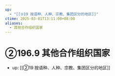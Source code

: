 ```yaml
---
up:
  - "[[②19 按语种、人种、宗教、集团区分的地区]]"
ctime: 2025-03-01T13:11:09+08:00
aliases:
  - 其他合作组织国家
---
```


# ②196.9 其他合作组织国家

- up: [[②19 按语种、人种、宗教、集团区分的地区]]
